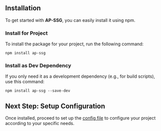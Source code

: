 ## Installation

To get started with **AP-SSG**, you can easily install it using npm.

### Install for Project

To install the package for your project, run the following command:

```shell
npm install ap-ssg
```

### Install as Dev Dependency

If you only need it as a development dependency (e.g., for build scripts), use this command:

```shell
npm install ap-ssg --save-dev
```

## Next Step: Setup Configuration

Once installed, proceed to set up the [config file](./setup-config.md) to configure your project according to your
specific needs.